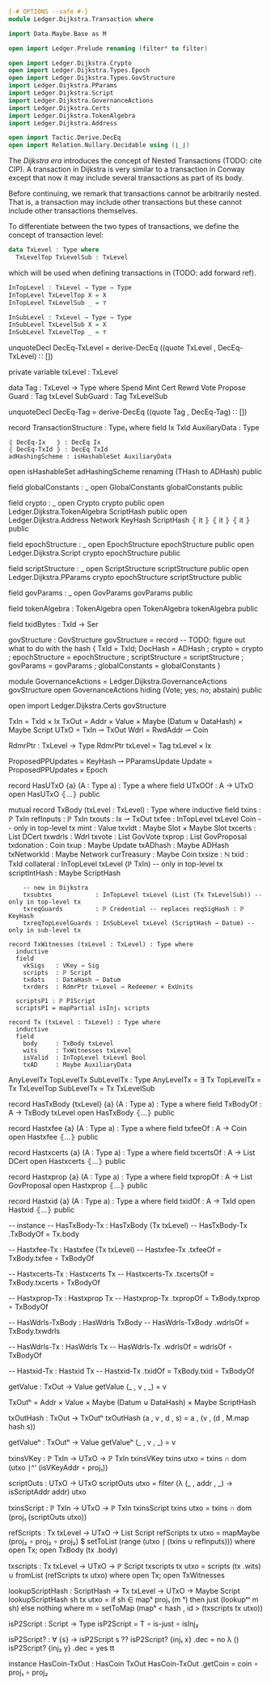 ```agda
{-# OPTIONS --safe #-}
module Ledger.Dijkstra.Transaction where

import Data.Maybe.Base as M

open import Ledger.Prelude renaming (filterᵐ to filter)

open import Ledger.Dijkstra.Crypto
open import Ledger.Dijkstra.Types.Epoch
open import Ledger.Dijkstra.Types.GovStructure
import Ledger.Dijkstra.PParams
import Ledger.Dijkstra.Script
import Ledger.Dijkstra.GovernanceActions
import Ledger.Dijkstra.Certs
import Ledger.Dijkstra.TokenAlgebra
import Ledger.Dijkstra.Address

open import Tactic.Derive.DecEq
open import Relation.Nullary.Decidable using (⌊_⌋)
```

The _Dijkstra era_ introduces the concept of Nested Transactions
(TODO: cite CIP). A transaction in Dijkstra is very similar to a
transaction in Conway except that now it may include several
transactions as part of its body.

Before continuing, we remark that transactions cannot be arbitrarily
nested. That is, a transaction may include other transactions but
these cannot include other transactions themselves.

To differentiate between the two types of transactions, we define the
concept of transaction level:

```agda
data TxLevel : Type where
  TxLevelTop TxLevelSub : TxLevel
```

which will be used when defining transactions in (TODO: add forward
ref).

```agda
InTopLevel : TxLevel → Type → Type
InTopLevel TxLevelTop X = X
InTopLevel TxLevelSub _ = ⊤

InSubLevel : TxLevel → Type → Type
InSubLevel TxLevelSub X = X
InSubLevel TxLevelTop _ = ⊤
```

unquoteDecl DecEq-TxLevel = derive-DecEq ((quote TxLevel , DecEq-TxLevel) ∷ [])

private
  variable
    txLevel : TxLevel

data Tag : TxLevel → Type where
  Spend Mint Cert Rewrd Vote Propose Guard : Tag txLevel
  SubGuard : Tag TxLevelSub

unquoteDecl DecEq-Tag = derive-DecEq ((quote Tag , DecEq-Tag) ∷ [])

record TransactionStructure : Type₁ where
  field
    Ix TxId AuxiliaryData : Type

    ⦃ DecEq-Ix   ⦄ : DecEq Ix
    ⦃ DecEq-TxId ⦄ : DecEq TxId
    adHashingScheme : isHashableSet AuxiliaryData
  open isHashableSet adHashingScheme renaming (THash to ADHash) public

  field globalConstants : _
  open GlobalConstants globalConstants public

  field crypto : _
  open Crypto crypto public
  open Ledger.Dijkstra.TokenAlgebra ScriptHash public
  open Ledger.Dijkstra.Address Network KeyHash ScriptHash ⦃ it ⦄ ⦃ it ⦄ ⦃ it ⦄ public

  field epochStructure : _
  open EpochStructure epochStructure public
  open Ledger.Dijkstra.Script crypto epochStructure public

  field scriptStructure : _
  open ScriptStructure scriptStructure public
  open Ledger.Dijkstra.PParams crypto epochStructure scriptStructure public

  field govParams : _
  open GovParams govParams public

  field tokenAlgebra : TokenAlgebra
  open TokenAlgebra tokenAlgebra public

  field txidBytes : TxId → Ser

  govStructure : GovStructure
  govStructure = record
    -- TODO: figure out what to do with the hash
    { TxId = TxId; DocHash = ADHash
    ; crypto = crypto
    ; epochStructure = epochStructure
    ; scriptStructure = scriptStructure
    ; govParams = govParams
    ; globalConstants = globalConstants
    }

  module GovernanceActions = Ledger.Dijkstra.GovernanceActions govStructure
  open GovernanceActions hiding (Vote; yes; no; abstain) public

  open import Ledger.Dijkstra.Certs govStructure

  TxIn     = TxId × Ix
  TxOut    = Addr × Value × Maybe (Datum ⊎ DataHash) × Maybe Script
  UTxO     = TxIn ⇀ TxOut
  Wdrl     = RwdAddr ⇀ Coin

  RdmrPtr : TxLevel → Type
  RdmrPtr txLevel  = Tag txLevel × Ix

  ProposedPPUpdates  = KeyHash ⇀ PParamsUpdate
  Update             = ProposedPPUpdates × Epoch

  record HasUTxO {a} (A : Type a) : Type a where
    field UTxOOf : A → UTxO
  open HasUTxO ⦃...⦄ public

  mutual
    record TxBody (txLevel : TxLevel) : Type where
      inductive
      field
        txins          : ℙ TxIn
        refInputs      : ℙ TxIn
        txouts         : Ix ⇀ TxOut
        txfee          : InTopLevel txLevel Coin -- only in top-level tx
        mint           : Value
        txvldt         : Maybe Slot × Maybe Slot
        txcerts        : List DCert
        txwdrls        : Wdrl
        txvote         : List GovVote
        txprop         : List GovProposal
        txdonation     : Coin
        txup           : Maybe Update
        txADhash       : Maybe ADHash
        txNetworkId    : Maybe Network
        curTreasury    : Maybe Coin
        txsize         : ℕ
        txid           : TxId
        collateral     : InTopLevel txLevel (ℙ TxIn) -- only in top-level tx
        scriptIntHash  : Maybe ScriptHash

        -- new in Dijkstra
        txsubtxs            : InTopLevel txLevel (List (Tx TxLevelSub)) -- only in top-level tx
        txreqGuards         : ℙ Credential -- replaces reqSigHash : ℙ KeyHash
        txreqTopLevelGuards : InSubLevel txLevel (ScriptHash ⇀ Datum) -- only in sub-level tx

    record TxWitnesses (txLevel : TxLevel) : Type where
      inductive
      field
        vkSigs   : VKey ⇀ Sig
        scripts  : ℙ Script
        txdats   : DataHash ⇀ Datum
        txrdmrs  : RdmrPtr txLevel ⇀ Redeemer × ExUnits

      scriptsP1 : ℙ P1Script
      scriptsP1 = mapPartial isInj₁ scripts

    record Tx (txLevel : TxLevel) : Type where
      inductive
      field
        body     : TxBody txLevel
        wits     : TxWitnesses txLevel
        isValid  : InTopLevel txLevel Bool
        txAD     : Maybe AuxiliaryData

  AnyLevelTx TopLevelTx SubLevelTx : Type
  AnyLevelTx = ∃ Tx
  TopLevelTx = Tx TxLevelTop
  SubLevelTx = Tx TxLevelSub

  record HasTxBody {txLevel} {a} (A : Type a) : Type a where
    field TxBodyOf : A → TxBody txLevel
  open HasTxBody  ⦃...⦄ public

  record Hastxfee {a} (A : Type a) : Type a where
    field txfeeOf : A → Coin
  open Hastxfee   ⦃...⦄ public

  record Hastxcerts {a} (A : Type a) : Type a where
    field txcertsOf : A → List DCert
  open Hastxcerts ⦃...⦄ public

  record Hastxprop {a} (A : Type a) : Type a where
    field txpropOf  : A → List GovProposal
  open Hastxprop  ⦃...⦄ public

  record Hastxid    {a} (A : Type a) : Type a where 
    field txidOf    : A → TxId
  open Hastxid    ⦃...⦄ public

  -- instance
  --   HasTxBody-Tx : HasTxBody (Tx txLevel)
  --   HasTxBody-Tx .TxBodyOf = Tx.body

  --   Hastxfee-Tx : Hastxfee (Tx txLevel)
  --   Hastxfee-Tx .txfeeOf = TxBody.txfee ∘ TxBodyOf
    
  --   Hastxcerts-Tx : Hastxcerts Tx
  --   Hastxcerts-Tx .txcertsOf = TxBody.txcerts ∘ TxBodyOf

  --   Hastxprop-Tx : Hastxprop Tx
  --   Hastxprop-Tx .txpropOf = TxBody.txprop ∘ TxBodyOf

  --   HasWdrls-TxBody : HasWdrls TxBody
  --   HasWdrls-TxBody .wdrlsOf = TxBody.txwdrls

  --   HasWdrls-Tx : HasWdrls Tx
  --   HasWdrls-Tx .wdrlsOf = wdrlsOf ∘ TxBodyOf

  --   Hastxid-Tx : Hastxid Tx
  --   Hastxid-Tx .txidOf = TxBody.txid ∘ TxBodyOf

  getValue : TxOut → Value
  getValue (_ , v , _) = v

  TxOutʰ = Addr × Value × Maybe (Datum ⊎ DataHash) × Maybe ScriptHash

  txOutHash : TxOut → TxOutʰ
  txOutHash (a , v , d , s) = a , (v , (d , M.map hash s))

  getValueʰ : TxOutʰ → Value
  getValueʰ (_ , v , _) = v

  txinsVKey : ℙ TxIn → UTxO → ℙ TxIn
  txinsVKey txins utxo = txins ∩ dom (utxo ∣^' (isVKeyAddr ∘ proj₁))

  scriptOuts : UTxO → UTxO
  scriptOuts utxo = filter (λ (_ , addr , _) → isScriptAddr addr) utxo

  txinsScript : ℙ TxIn → UTxO → ℙ TxIn
  txinsScript txins utxo = txins ∩ dom (proj₁ (scriptOuts utxo))

  refScripts : Tx txLevel → UTxO → List Script
  refScripts tx utxo =
    mapMaybe (proj₂ ∘ proj₂ ∘ proj₂) $ setToList (range (utxo ∣ (txins ∪ refInputs)))
    where open Tx; open TxBody (tx .body)

  txscripts : Tx txLevel → UTxO → ℙ Script
  txscripts tx utxo = scripts (tx .wits) ∪ fromList (refScripts tx utxo)
    where open Tx; open TxWitnesses

  lookupScriptHash : ScriptHash → Tx txLevel → UTxO → Maybe Script
  lookupScriptHash sh tx utxo =
    if sh ∈ mapˢ proj₁ (m ˢ) then
      just (lookupᵐ m sh)
    else
      nothing
    where m = setToMap (mapˢ < hash , id > (txscripts tx utxo))

  isP2Script : Script → Type
  isP2Script = T ∘ is-just ∘ isInj₂

  isP2Script? : ∀ {s} → isP2Script s ⁇
  isP2Script? {inj₁ x} .dec = no λ ()
  isP2Script? {inj₂ y} .dec = yes tt

  instance
    HasCoin-TxOut : HasCoin TxOut
    HasCoin-TxOut .getCoin = coin ∘ proj₁ ∘ proj₂
```
